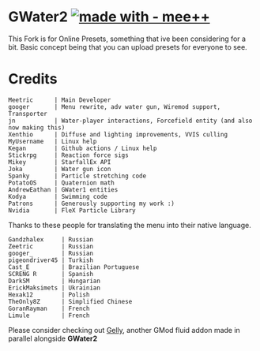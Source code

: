 # GWater2 [![made with - mee++](https://img.shields.io/badge/made_with-mee++_and_jn-----2ea44f)](https://www.jthings.xyz/gw2-onlinepresets/)

This Fork is for Online Presets, something that ive been considering for a bit. Basic concept being that you can upload presets for everyone to see.

# Credits
```
Meetric      | Main Developer
googer       | Menu rewrite, adv water gun, Wiremod support, Transporter
jn           | Water-player interactions, Forcefield entity (and also now making this)
Xenthio      | Diffuse and lighting improvements, VVIS culling
MyUsername   | Linux help
Kegan        | Github actions / Linux help
Stickrpg     | Reaction force sigs
Mikey        | StarfallEx API
Joka         | Water gun icon
Spanky       | Particle stretching code
PotatoOS     | Quaternion math
AndrewEathan | GWater1 entities
Kodya        | Swimming code
Patrons      | Generously supporting my work :)
Nvidia       | FleX Particle Library
```

Thanks to these people for translating the menu into their native language. 
```
Gandzhalex     | Russian
Zeetric        | Russian
googer_        | Russian
pigeondriver45 | Turkish
Cast_E         | Brazilian Portuguese
SCRENG R       | Spanish
DarkSM         | Hungarian
ErickMaksimets | Ukrainian
Hexak12        | Polish
TheOnly8Z      | Simplified Chinese
GoranRayman    | French
Limule         | French
```

Please consider checking out [Gelly](https://github.com/gelly-gmod/gelly), another GMod fluid addon made in parallel alongside **GWater2**
